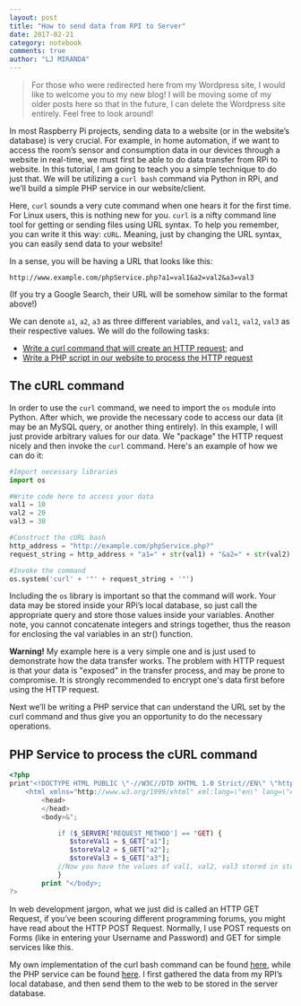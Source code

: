 ```yaml
---
layout: post
title: "How to send data from RPI to Server"
date: 2017-02-21
category: notebook
comments: true
author: "LJ MIRANDA"
---
```


> For those who were redirected here from my Wordpress site, I would like to welcome you to my new blog! I will be moving some of my older posts here so that in the future,  I can delete the Wordpress site entirely. Feel free to look around!

In most Raspberry Pi projects, sending data to a website (or in the website’s database) is very crucial. For example, in home automation, if we want to access the room’s sensor and consumption data in our devices through a website in real-time, we must first be able to do data transfer from RPi to website. In this tutorial, I am going to teach you a simple technique to do just that. We will be utilizing a `curl bash` command via Python in RPi, and we’ll build a simple PHP service in our website/client.

Here, `curl` sounds a very cute command when one hears it for the first time. For Linux users, this is nothing new for you. `curl` is a nifty command line tool for getting or sending files using URL syntax. To help you remember, you can write it this way: `cURL`. Meaning, just by changing the URL syntax, you can easily send data to your website!

In a sense, you will be having a URL that looks like this:

```
http://www.example.com/phpService.php?a1=val1&a2=val2&a3=val3
```

(If you try a Google Search, their URL will be somehow similar to the format above!)

We can denote `a1`, `a2`, `a3` as three different variables, and `val1`, `val2`, `val3` as their respective values. We will do the following tasks:

- [Write a curl command that will create an HTTP request](#the-curl-command); and
- [Write a PHP script in our website to process the HTTP request](#php)

## The cURL command

In order to use the `curl` command, we need to import the `os` module into Python. After which, we provide the necessary code to access our data (it may be an MySQL query, or another thing entirely). In this example, I will just provide arbitrary values for our data. We "package" the HTTP request nicely and then invoke the `curl` command. Here's an example of how we can do it:

```python
#Import necessary libraries
import os

#Write code here to access your data
val1 = 10
val2 = 20
val3 = 30

#Construct the cURL bash
http_address = "http://example.com/phpService.php?"
request_string = http_address + "a1=" + str(val1) + "&a2=" + str(val2) + "&a3=" + str(val3)

#Invoke the command
os.system('curl' + '"' + request_string + '"')
```
Including the `os` library is important so that the command will work. Your data may be stored inside your RPi’s local database, so just call the appropriate query and store those values inside your variables. Another note, you cannot concatenate integers and strings together, thus the reason for enclosing the val variables in an str() function.

<div class="alert alert-danger">
  <strong>Warning!</strong> My example here is a very simple one and is just used to demonstrate how the data transfer works. The problem with HTTP request is that
  your data is "exposed" in the transfer process, and may be prone to compromise. It is strongly recommended to encrypt one's data first before using the HTTP request.
</div>

Next we’ll be writing a PHP service that can understand the URL set by the curl command and thus give you an opportunity to do the necessary operations.

## <a name="php"></a> PHP Service to process the cURL command

```php
<?php
print"<!DOCTYPE HTML PUBLIC \"-//W3C//DTD XHTML 1.0 Strict//EN\" \"http://www.w3.org/TR/xhtml1/DTD/xhtml1-strict.dtd\">
    <html xmlns="http://www.w3.org/1999/xhtml" xml:lang=\"en\" lang=\"en\">
        <head>
        </head>
        <body>&";

            if ($_SERVER['REQUEST_METHOD'] == "GET) {
               $storeVal1 = $_GET["a1"];
               $storeVal2 = $_GET["a2"];
               $storeVal3 = $_GET["a3"];
            //Now you have the values of val1, val2, val3 stored in storeVal1, storeVal2, storeVal3 respectively.
            }
        print "</body>;
?>
```

In web development jargon, what we just did is called an HTTP GET Request, if you’ve been scouring different programming forums, you might have read about the HTTP POST Request. Normally, I use POST requests on Forms (like in entering your Username and Password) and GET for simple services like this.

My own implementation of the curl bash command can be found [here](https://gist.github.com/ljvmiranda921/f5b815013b96e4801007), while the PHP service can be found [here](https://gist.github.com/ljvmiranda921/c0d943541a6392470c23). I first gathered the data from my RPI’s local database, and then send them to the web to be stored in the server database.
